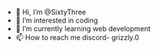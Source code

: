 - 👋 Hi, I’m @SixtyThree
- 👀 I’m interested in coding
- 🌱 I’m currently learning web development
- 📫 How to reach me discord- grizzly.0

<!---
You can click the Preview link to take a look at your changes.
--->

